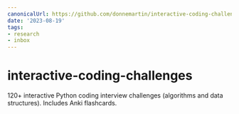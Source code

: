 ```yaml
---
canonicalUrl: https://github.com/donnemartin/interactive-coding-challenges
date: '2023-08-19'
tags:
- research
- inbox
---
```


# interactive-coding-challenges

120+ interactive Python coding interview challenges (algorithms and data structures).  Includes Anki flashcards.